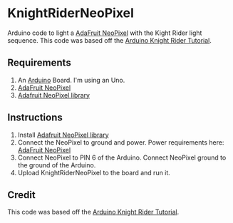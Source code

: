KnightRiderNeoPixel
===================

Arduino code to light a [AdaFruit NeoPixel](http://www.adafruit.com/products/1138) with the Kight Rider light sequence.  This code was based off the [Arduino Knight Rider Tutorial](http://www.arduino.cc/en/Tutorial/KnightRider).

## Requirements
1. An [Arduino](http://www.arduino.cc) Board.  I'm using an Uno.
2. [AdaFruit NeoPixel](http://www.adafruit.com/products/1138)
3. [Adafruit NeoPixel library](https://github.com/adafruit/Adafruit_NeoPixel)


## Instructions
1. Install [Adafruit NeoPixel library](https://github.com/adafruit/Adafruit_NeoPixel)
2. Connect the NeoPixel to ground and power.  Power requirements here: [AdaFruit NeoPixel](http://www.adafruit.com/products/1138) 
3. Connect NeoPixel to PIN 6 of the Arduino.  Connect NeoPixel ground to the ground of the Arduino.
4. Upload KnightRiderNeoPixel to the board and run it.

## Credit
This code was based off the [Arduino Knight Rider Tutorial](http://www.arduino.cc/en/Tutorial/KnightRider).